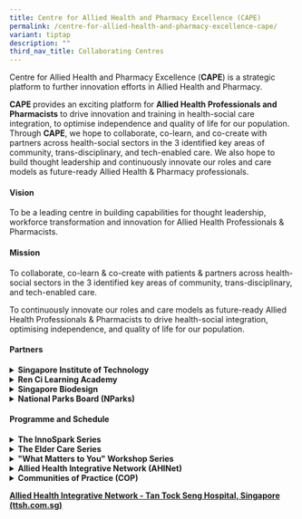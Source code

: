 ```yaml
---
title: Centre for Allied Health and Pharmacy Excellence (CAPE)
permalink: /centre-for-allied-health-and-pharmacy-excellence-cape/
variant: tiptap
description: ""
third_nav_title: Collaborating Centres
---
```

<p>Centre for Allied Health and Pharmacy Excellence (<strong>CAPE</strong>)
is a​ strategic platform to further innovation efforts in Allied Health
and Pharmacy.&nbsp;</p>
<p><strong>CAPE </strong>provides an exciting platform for <strong>Allied Health Professionals and Pharmacists</strong> to
drive innovation and training in health-social care integration, to optimise
independence and quality of life for our population. Through <strong>CAPE</strong>,
we hope to collaborate, co-learn, and co-create with partners across health-social
sectors in the 3 identified key areas of community, trans-disciplinary,
and tech-enabled care. We also hope to build thought leadership and continuously
innovate our roles and care models as future-ready Allied Health &amp;
Pharmacy professionals.​​​</p>
<h4><strong>Vision</strong></h4>
<p>To be a leading centre in building capabilities for thought leadership,
workforce transformation and innovation for Allied Health Professionals
&amp; Pharmacists.&nbsp;</p>
<h4><strong>Mission</strong></h4>
<p>To collaborate, co-learn &amp; co-create with patients &amp; partners
across health-social sectors in the 3 identified key areas of community,
trans-disciplinary, and tech-enabled care.&nbsp;</p>
<p>To continuously innovate our roles and care models as future-ready Allied
Health Professionals &amp; Pharmacists to drive health-social integration,
optimising independence, and quality of life for our population.&nbsp;</p>
<h4><strong>Partners</strong></h4>
<div data-type="detailGroup" class="isomer-accordion isomer-accordion-white">
<details class="isomer-details">
<summary><strong>Singapore Institute of Technology</strong>
</summary>
<div data-type="detailsContent" class="isomer-details-content">
<ul>
<li>
<p>for Internship program: Integrated Work Study Programme (IWSP).</p>
</li>
</ul>
</div>
</details>
<details class="isomer-details">
<summary><strong>Ren Ci Learning Academy</strong>
</summary>
<div data-type="detailsContent" class="isomer-details-content">
<ul>
<li>
<p>to co-design Therapy Assistant Workshops for upskilling.&nbsp;</p>
</li>
</ul>
</div>
</details>
<details class="isomer-details">
<summary><strong>Singapore Biodesign</strong>
</summary>
<div data-type="detailsContent" class="isomer-details-content">
<ul>
<li>
<p>to understand the learning needs of Allied Health professionals regarding
HealthTech and MedTech innovation.&nbsp;</p>
</li>
</ul>
</div>
</details>
<details class="isomer-details">
<summary><strong>National Parks Board (NParks)</strong>
</summary>
<div data-type="detailsContent" class="isomer-details-content">
<ul>
<li>
<p>for the development of accredited Therapeutic Horticulture training for
Allied Health Professionals (AHPs) and for a Community of Practice (CoP)
to promote awareness of Therapeutic Horticulture activities.</p>
</li>
</ul>
</div>
</details>
</div>
<h4><strong>Programme and Schedule</strong></h4>
<div data-type="detailGroup" class="isomer-accordion isomer-accordion-white">
<details class="isomer-details">
<summary><strong>The InnoSpark Series</strong>
</summary>
<div data-type="detailsContent" class="isomer-details-content">
<p>Under the Communities of Practice (COP) learning series, provides a platform
for Allied Health Professionals and Pharmacists to share insights, learnings,
and challenges from their innovation journeys, aiming to inspire innovation
within the community. Sessions are co-designed with invited speakers focusing
on CAPE’s strategic innovation themes, such as Community Care, Workforce
Transformation, and Tech-enabled Care.&nbsp;</p>
</div>
</details>
<details class="isomer-details">
<summary><strong>The Elder Care Series</strong>
</summary>
<div data-type="detailsContent" class="isomer-details-content">
<p>Born from the aspiration to extend care beyond hospitals into the community,
fosters informal COPs among health and social care professionals.&nbsp;</p>
</div>
</details>
<details class="isomer-details">
<summary><strong>"What Matters to You" Workshop Series</strong>
</summary>
<div data-type="detailsContent" class="isomer-details-content">
<p>Aims to foster meaningful conversations to understand seniors' needs,
promote behaviour change, and enhance their quality of life.&nbsp;</p>
</div>
</details>
<details class="isomer-details">
<summary><strong>Allied Health Integrative Network (AHINet)</strong>
</summary>
<div data-type="detailsContent" class="isomer-details-content">
<p>The Allied Health Integrative Network (AHINet) has designed a wide range
of programmes to cater to the needs of Allied Health Professionals and
Nurses in acute and community settings. These programmes aim to equip healthcare
professionals with the knowledge and skills to meet the challenges of caring
for patients in an ever-changing healthcare environment. The training will
be conducted through lectures, discussions, and activities.</p>
</div>
</details>
<details class="isomer-details">
<summary><strong>Communities of Practice (COP)</strong>
</summary>
<div data-type="detailsContent" class="isomer-details-content">
<p>For therapeutic horticulture bring together healthcare and social care
professionals to explore and share the benefits of using nature-based activities
for client engagement and well-being.</p>
</div>
</details>
</div>
<p><strong><a href="https://www.ttsh.com.sg/Healthcare-Professionals/Training-Workshops/Training-Courses/Allied-Health-Integrative-Network/Pages/default.aspx" rel="noopener noreferrer nofollow" target="_blank"><u>Allied Health Integrative Network - Tan Tock Seng Hospital, Singapore (ttsh.com.sg)</u></a></strong>
</p>
<p>
<br>
</p>